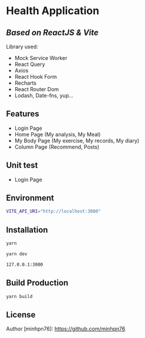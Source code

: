 # Health Application

## _Based on ReactJS & Vite_

Library used:

- Mock Service Worker
- React Query
- Axios
- React Hook Form
- Recharts
- React Router Dom
- Lodash, Date-fns, yup...

## Features

- Login Page
- Home Page (My analysis, My Meal)
- My Body Page (My exercise, My records, My diary)
- Column Page (Recommend, Posts)

## Unit test

- Login Page

## Environment

```sh
VITE_API_URI="http://localhost:3000"
```

## Installation

```sh
yarn
```

```sh
yarn dev
```

```sh
127.0.0.1:3000
```

## Build Production

```sh
yarn build
```

## License

Author
[minhpn76]: <https://github.com/minhpn76>
